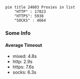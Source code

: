 
```mermaid
pie title 24603 Proxies in list
    "HTTP" : 17823
    "HTTPS": 5938
    "SOCKS" : 4664
```

### Some Info
#### Average Timeout

- mixed: 4.8s
- http: 2.9s
- https: 7.6s
- socks: 6.3s